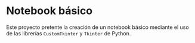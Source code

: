 # Notebook básico

Este proyecto pretente la creación de un notebook básico mediante el uso de las 
librerías `CustomTkinter` y `Tkinter` de Python.
